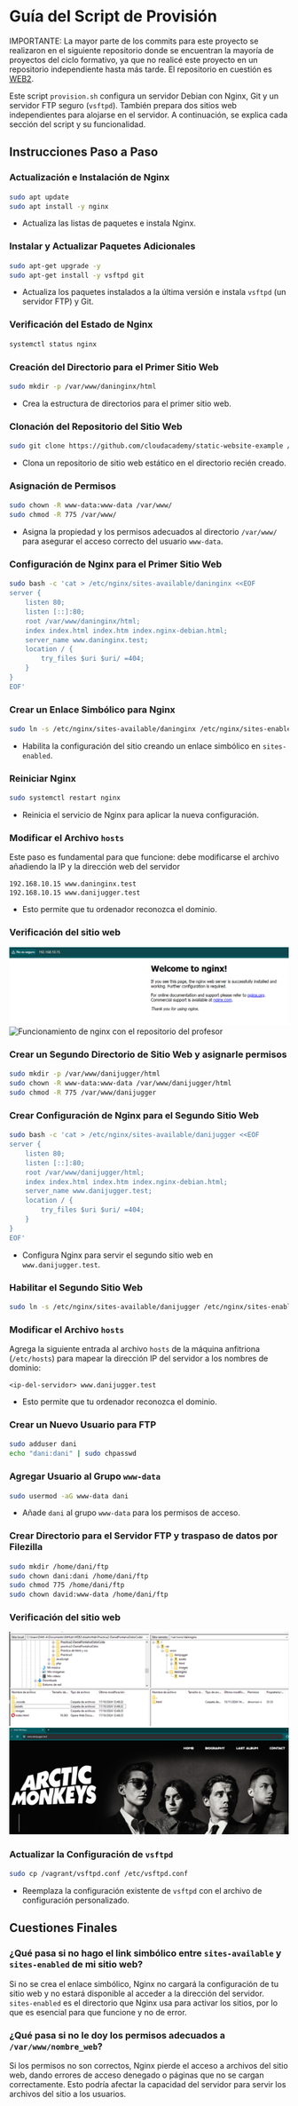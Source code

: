 # Guía del Script de Provisión

IMPORTANTE: La mayor parte de los commits para este proyecto se realizaron en el siguiente repositorio donde se encuentran la mayoría de proyectos del ciclo formativo, ya que no realicé este proyecto en un repositorio independiente hasta más tarde. El repositorio en cuestión es [WEB2](https://github.com/Danielfo684/WEB2).

Este script `provision.sh` configura un servidor Debian con Nginx, Git y un servidor FTP seguro (`vsftpd`). También prepara dos sitios web independientes para alojarse en el servidor. A continuación, se explica cada sección del script y su funcionalidad.

## Instrucciones Paso a Paso

### Actualización e Instalación de Nginx
```bash
sudo apt update
sudo apt install -y nginx
```
- Actualiza las listas de paquetes e instala Nginx.

### Instalar y Actualizar Paquetes Adicionales
```bash
sudo apt-get upgrade -y
sudo apt-get install -y vsftpd git
```
- Actualiza los paquetes instalados a la última versión e instala `vsftpd` (un servidor FTP) y Git.

### Verificación del Estado de Nginx
```bash
systemctl status nginx
```

### Creación del Directorio para el Primer Sitio Web
```bash
sudo mkdir -p /var/www/daninginx/html
```
- Crea la estructura de directorios para el primer sitio web.

### Clonación del Repositorio del Sitio Web
```bash
sudo git clone https://github.com/cloudacademy/static-website-example /var/www/daninginx/html
```
- Clona un repositorio de sitio web estático en el directorio recién creado.

### Asignación de Permisos
```bash
sudo chown -R www-data:www-data /var/www/
sudo chmod -R 775 /var/www/
```
- Asigna la propiedad y los permisos adecuados al directorio `/var/www/` para asegurar el acceso correcto del usuario `www-data`.

### Configuración de Nginx para el Primer Sitio Web
```bash
sudo bash -c 'cat > /etc/nginx/sites-available/daninginx <<EOF
server {
    listen 80;
    listen [::]:80;
    root /var/www/daninginx/html;
    index index.html index.htm index.nginx-debian.html;
    server_name www.daninginx.test;
    location / {
        try_files $uri $uri/ =404;
    }
}
EOF'
```

### Crear un Enlace Simbólico para Nginx
```bash
sudo ln -s /etc/nginx/sites-available/daninginx /etc/nginx/sites-enabled
```
- Habilita la configuración del sitio creando un enlace simbólico en `sites-enabled`.

### Reiniciar Nginx
```bash
sudo systemctl restart nginx
```
- Reinicia el servicio de Nginx para aplicar la nueva configuración.

### Modificar el Archivo `hosts`
Este paso es fundamental para que funcione: debe modificarse el archivo añadiendo la IP y la dirección web del servidor
```
192.168.10.15 www.daninginx.test
192.168.10.15 www.danijugger.test
```
- Esto permite que tu ordenador reconozca el dominio.

### Verificación del sitio web
![Captura de Filezilla](./images/nginx.png)
![Funcionamiento de nginx con el repositorio del profesor](./images/daninginx.test-working.png.jpg)

### Crear un Segundo Directorio de Sitio Web y asignarle permisos
```bash
sudo mkdir -p /var/www/danijugger/html
sudo chown -R www-data:www-data /var/www/danijugger/html
sudo chmod -R 775 /var/www/danijugger
```

### Crear Configuración de Nginx para el Segundo Sitio Web
```bash
sudo bash -c 'cat > /etc/nginx/sites-available/danijugger <<EOF
server {
    listen 80;
    listen [::]:80;
    root /var/www/danijugger/html;
    index index.html index.htm index.nginx-debian.html;
    server_name www.danijugger.test;
    location / {
        try_files $uri $uri/ =404;
    }
}
EOF'
```
- Configura Nginx para servir el segundo sitio web en `www.danijugger.test`.

### Habilitar el Segundo Sitio Web
```bash
sudo ln -s /etc/nginx/sites-available/danijugger /etc/nginx/sites-enabled
```

### Modificar el Archivo `hosts`
Agrega la siguiente entrada al archivo `hosts` de la máquina anfitriona (`/etc/hosts`) para mapear la dirección IP del servidor a los nombres de dominio:
```
<ip-del-servidor> www.danijugger.test
```
- Esto permite que tu ordenador reconozca el dominio.

### Crear un Nuevo Usuario para FTP
```bash
sudo adduser dani
echo "dani:dani" | sudo chpasswd
```

### Agregar Usuario al Grupo `www-data`
```bash
sudo usermod -aG www-data dani
```
- Añade `dani` al grupo `www-data` para los permisos de acceso.

### Crear Directorio para el Servidor FTP y traspaso de datos por Filezilla
```bash
sudo mkdir /home/dani/ftp
sudo chown dani:dani /home/dani/ftp
sudo chmod 775 /home/dani/ftp
sudo chown david:www-data /home/dani/ftp
```
### Verificación del sitio web
![Captura de Filezilla](./images/FileZillaFuncionando.png)
![Captura de la segunda web](./images/segundawebFuncionando.png)


### Actualizar la Configuración de `vsftpd`
```bash
sudo cp /vagrant/vsftpd.conf /etc/vsftpd.conf
```
- Reemplaza la configuración existente de `vsftpd` con el archivo de configuración personalizado.

## Cuestiones Finales

### ¿Qué pasa si no hago el link simbólico entre `sites-available` y `sites-enabled` de mi sitio web?
Si no se crea el enlace simbólico, Nginx no cargará la configuración de tu sitio web y no estará disponible al acceder a la dirección del servidor. `sites-enabled` es el directorio que Nginx usa para activar los sitios, por lo que es esencial para que funcione y no de error.

### ¿Qué pasa si no le doy los permisos adecuados a `/var/www/nombre_web`?
Si los permisos no son correctos, Nginx pierde el acceso a archivos del sitio web, dando errores de acceso denegado o páginas que no se cargan correctamente. Esto podría afectar la capacidad del servidor para servir los archivos del sitio a los usuarios.
